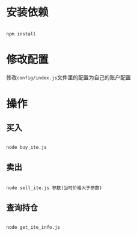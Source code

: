 # 安装依赖

```

npm install
```

# 修改配置

修改`config/index.js`文件里的配置为自己的账户配置

# 操作

## 买入

```

node buy_ite.js

```

## 卖出

```

node sell_ite.js 参数(当时价格大于参数)

```

## 查询持仓

```

node get_ite_info.js

```
